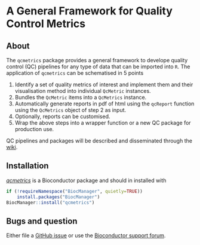 # A General Framework for Quality Control Metrics

## About 

The `qcmetrics` package provides a general framework to develope
quality control (QC) pipelines for any type of data that can be
imported into `R`. The application of `qcmetrics` can be schematised
in 5 points

1. Identify a set of quality metrics of interest and implement them
   and their visualisation method into individual `QcMetric`
   instances.
2. Bundles the `QcMetric` items into a `QcMetrics` instance. 
3. Automatically generate reports in pdf of html using the `qcReport`
   function using the `QcMetrics` object of step 2 as input.
4. Optionally, reports can be customised. 
5. Wrap the above steps into a wrapper function or a new QC package
   for production use.

QC pipelines and packages will be described and disseminated through
the [wiki](https://github.com/lgatto/qcmetrics/wiki).

## Installation

*[qcmetrics](http://bioconductor.org/packages/qcmetrics)* is a Bioconductor package and should in
installed with


```r
if (!requireNamespace("BiocManager", quietly=TRUE))
    install.packages("BiocManager")
BiocManager::install("qcmetrics")
```

## Bugs and question

Either file a
[GitHub issue](https://github.com/lgatto/qcmetrics/issues) or use the
[Bioconductor support forum](https://support.bioconductor.org/).
